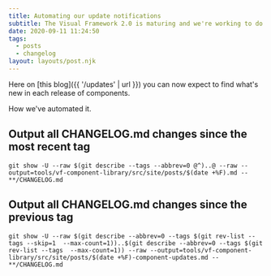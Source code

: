 ```yaml
---
title: Automating our update notifications
subtitle: The Visual Framework 2.0 is maturing and we're working to do a better job communicating changes and individual component release notes.
date: 2020-09-11 11:24:50
tags:
  - posts
  - changelog
layout: layouts/post.njk
---
```


Here on [this blog]({{ '/updates' | url }}) you can now expect to find what's new in each release of components.

How we've automated it.

## Output all CHANGELOG.md changes since the most recent tag

`git show -U --raw $(git describe --tags --abbrev=0 @^)..@ --raw --output=tools/vf-component-library/src/site/posts/$(date +%F).md -- **/CHANGELOG.md`

## Output all CHANGELOG.md changes since the previous tag

`git show -U --raw $(git describe --abbrev=0 --tags $(git rev-list --tags --skip=1  --max-count=1))..$(git describe --abbrev=0 --tags $(git rev-list --tags  --max-count=1)) --raw --output=tools/vf-component-library/src/site/posts/$(date +%F)-component-updates.md -- **/CHANGELOG.md`


